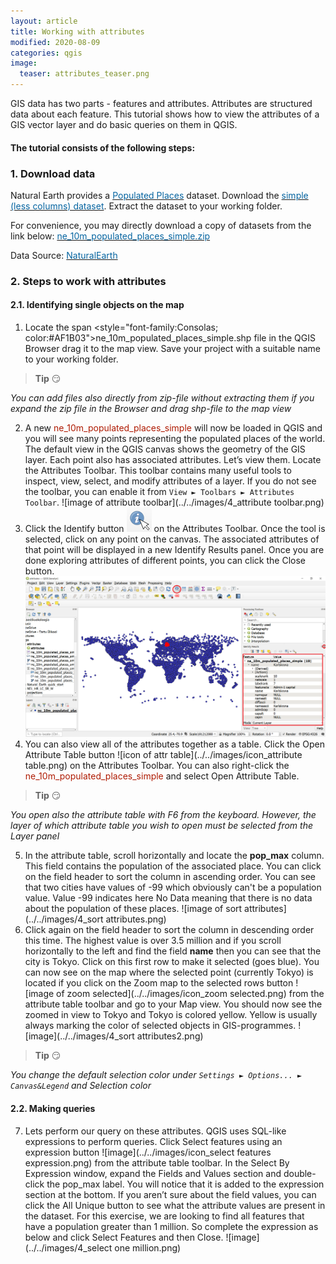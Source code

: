 ```yaml
---
layout: article
title: Working with attributes
modified: 2020-08-09
categories: qgis
image:
  teaser: attributes_teaser.png
---
```


GIS data has two parts - features and attributes. Attributes are structured data about each feature. This tutorial shows how to view the attributes of a GIS vector layer and do basic queries on them in QGIS.

#### The tutorial consists of the following steps:

### 1. Download data
Natural Earth provides a [<span style="color:#0564A0">Populated Places</span>](http://www.naturalearthdata.com/downloads/10m-cultural-vectors/10m-populated-places/) dataset. Download the [<span style="color:#0564A0">simple (less columns) dataset</span>](http://www.naturalearthdata.com/http//www.naturalearthdata.com/download/10m/cultural/ne_10m_populated_places_simple.zip). Extract the dataset to your working folder.

For convenience, you may directly download a copy of datasets from the link below:
[<span style="color:#0564A0">ne_10m_populated_places_simple.zip</span>](../../datasets/ne_10m_populated_places_simple.zip)

Data Source: [<span style="color:#0564A0">NaturalEarth</span>](https://www.naturalearthdata.com/)

### 2. Steps to work with attributes
#### 2.1. Identifying single objects on the map
1. Locate the span <style="font-family:Consolas; color:#AF1B03">ne_10m_populated_places_simple.shp</span> file in the QGIS Browser drag it to the map view. Save your project with a suitable name to your working folder.
>**Tip** :smirk:
>
*You can add files also directly from zip-file without extracting them if you expand the zip file in the Browser and drag shp-file to the map view*

2. A new <span style="color:#AF1B03">ne_10m_populated_places_simple</span> will now be loaded in QGIS and you will see many points representing the populated places of the world. The default view in the QGIS canvas shows the geometry of the GIS layer. Each point also has associated attributes. Let’s view them. Locate the Attributes Toolbar. This toolbar contains many useful tools to inspect, view, select, and modify attributes of a layer. If you do not see the toolbar, you can enable it from `View ► Toolbars ► Attributes Toolbar`.
![image of attribute toolbar](../../images/4_attribute toolbar.png)
3. Click the Identify button ![icon of identify](../../images/icon_identify.png) on the Attributes Toolbar. Once the tool is selected, click on any point on the canvas. The associated attributes of that point will be displayed in a new Identify Results panel. Once you are done exploring attributes of different points, you can click the Close button.
![image of identify](../../images/4_identify.png)
4. You can also view all of the attributes together as a table. Click the Open Attribute Table button ![icon of attr table](../../images/icon_attribute table.png) on the Attributes Toolbar. You can also right-click the <span style="color:#AF1B03">ne_10m_populated_places_simple</span> and select Open Attribute Table.
>**Tip** :smirk:
>
*You open also the attribute table with F6 from the keyboard. However, the layer of which attribute table you wish to open must be selected from the Layer panel*

5. In the attribute table, scroll horizontally and locate the **pop_max** column. This field contains the population of the associated place. You can click on the field header to sort the column in ascending order. You can see that two cities have values of -99 which obviously can't be a population value. Value -99 indicates here No Data meaning that there is no data about the population of these places.
![image of sort attributes](../../images/4_sort attributes.png)
6. Click again on the field header to sort the column in descending order this time. The highest value is over 3.5 million and if you scroll horizontally to the left and find the field **name** then you can see that the city is Tokyo. Click on this first row to make it selected (goes blue). You can now see on the map where the selected point (currently Tokyo) is located if you click on the  Zoom map to the selected rows button ![image of zoom selected](../../images/icon_zoom selected.png) from the attribute table toolbar and go to your Map view. You should now see the zoomed in view to Tokyo and Tokyo is colored yellow. Yellow is usually always marking the color of selected objects in GIS-programmes.
![image](../../images/4_sort attributes2.png)
>**Tip** :smirk:
>
*You change the default selection color under `Settings ► Options... ► Canvas&Legend` and Selection color*

#### 2.2. Making queries
7. Lets perform our query on these attributes. QGIS uses SQL-like expressions to perform queries. Click Select features using an expression button ![image](../../images/icon_select features expression.png) from the attribute table toolbar. In the Select By Expression window, expand the Fields and Values section and double-click the pop_max label. You will notice that it is added to the expression section at the bottom. If you aren’t sure about the field values, you can click the All Unique button to see what the attribute values are present in the dataset. For this exercise, we are looking to find all features that have a population greater than 1 million. So complete the expression as below and click Select Features and then Close.
![image](../../images/4_select one million.png)
